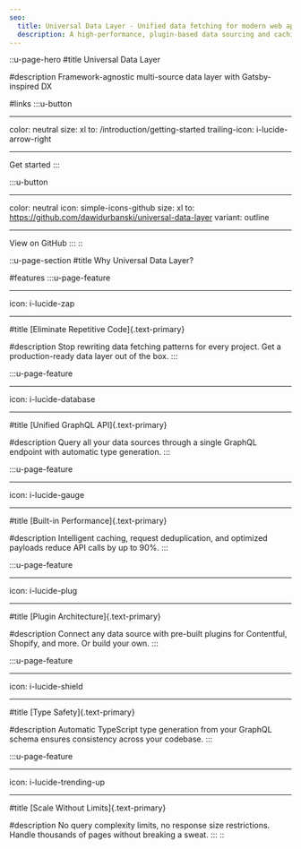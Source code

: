 ```yaml
---
seo:
  title: Universal Data Layer - Unified data fetching for modern web applications
  description: A high-performance, plugin-based data sourcing and caching system that eliminates repetitive data fetching code and provides a unified GraphQL API for all your data sources.
---
```


::u-page-hero
#title
Universal Data Layer

#description
Framework-agnostic multi-source data layer with Gatsby-inspired DX

#links
:::u-button

---

color: neutral
size: xl
to: /introduction/getting-started
trailing-icon: i-lucide-arrow-right

---

Get started
:::

:::u-button

---

color: neutral
icon: simple-icons-github
size: xl
to: https://github.com/dawidurbanski/universal-data-layer
variant: outline

---

View on GitHub
:::
::

::u-page-section
#title
Why Universal Data Layer?

#features
:::u-page-feature

---

icon: i-lucide-zap

---

#title
[Eliminate Repetitive Code]{.text-primary}

#description
Stop rewriting data fetching patterns for every project. Get a production-ready data layer out of the box.
:::

:::u-page-feature

---

icon: i-lucide-database

---

#title
[Unified GraphQL API]{.text-primary}

#description
Query all your data sources through a single GraphQL endpoint with automatic type generation.
:::

:::u-page-feature

---

icon: i-lucide-gauge

---

#title
[Built-in Performance]{.text-primary}

#description
Intelligent caching, request deduplication, and optimized payloads reduce API calls by up to 90%.
:::

:::u-page-feature

---

icon: i-lucide-plug

---

#title
[Plugin Architecture]{.text-primary}

#description
Connect any data source with pre-built plugins for Contentful, Shopify, and more. Or build your own.
:::

:::u-page-feature

---

icon: i-lucide-shield

---

#title
[Type Safety]{.text-primary}

#description
Automatic TypeScript type generation from your GraphQL schema ensures consistency across your codebase.
:::

:::u-page-feature

---

icon: i-lucide-trending-up

---

#title
[Scale Without Limits]{.text-primary}

#description
No query complexity limits, no response size restrictions. Handle thousands of pages without breaking a sweat.
:::
::
